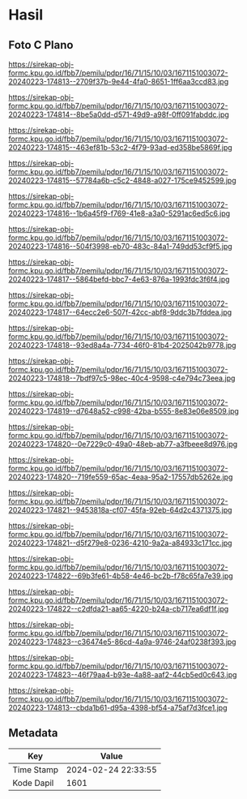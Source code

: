 # Hasil

## Foto C Plano

https://sirekap-obj-formc.kpu.go.id/fbb7/pemilu/pdpr/16/71/15/10/03/1671151003072-20240223-174813--2709f37b-9e44-4fa0-8651-1ff6aa3ccd83.jpg

https://sirekap-obj-formc.kpu.go.id/fbb7/pemilu/pdpr/16/71/15/10/03/1671151003072-20240223-174814--8be5a0dd-d571-49d9-a98f-0ff091fabddc.jpg

https://sirekap-obj-formc.kpu.go.id/fbb7/pemilu/pdpr/16/71/15/10/03/1671151003072-20240223-174815--463ef81b-53c2-4f79-93ad-ed358be5869f.jpg

https://sirekap-obj-formc.kpu.go.id/fbb7/pemilu/pdpr/16/71/15/10/03/1671151003072-20240223-174815--57784a6b-c5c2-4848-a027-175ce9452599.jpg

https://sirekap-obj-formc.kpu.go.id/fbb7/pemilu/pdpr/16/71/15/10/03/1671151003072-20240223-174816--1b6a45f9-f769-41e8-a3a0-5291ac6ed5c6.jpg

https://sirekap-obj-formc.kpu.go.id/fbb7/pemilu/pdpr/16/71/15/10/03/1671151003072-20240223-174816--504f3998-eb70-483c-84a1-749dd53cf9f5.jpg

https://sirekap-obj-formc.kpu.go.id/fbb7/pemilu/pdpr/16/71/15/10/03/1671151003072-20240223-174817--5864befd-bbc7-4e63-876a-1993fdc3f6f4.jpg

https://sirekap-obj-formc.kpu.go.id/fbb7/pemilu/pdpr/16/71/15/10/03/1671151003072-20240223-174817--64ecc2e6-507f-42cc-abf8-9ddc3b7fddea.jpg

https://sirekap-obj-formc.kpu.go.id/fbb7/pemilu/pdpr/16/71/15/10/03/1671151003072-20240223-174818--93ed8a4a-7734-46f0-81b4-2025042b9778.jpg

https://sirekap-obj-formc.kpu.go.id/fbb7/pemilu/pdpr/16/71/15/10/03/1671151003072-20240223-174818--7bdf97c5-98ec-40c4-9598-c4e794c73eea.jpg

https://sirekap-obj-formc.kpu.go.id/fbb7/pemilu/pdpr/16/71/15/10/03/1671151003072-20240223-174819--d7648a52-c998-42ba-b555-8e83e06e8509.jpg

https://sirekap-obj-formc.kpu.go.id/fbb7/pemilu/pdpr/16/71/15/10/03/1671151003072-20240223-174820--0e7229c0-49a0-48eb-ab77-a3fbeee8d976.jpg

https://sirekap-obj-formc.kpu.go.id/fbb7/pemilu/pdpr/16/71/15/10/03/1671151003072-20240223-174820--719fe559-65ac-4eaa-95a2-17557db5262e.jpg

https://sirekap-obj-formc.kpu.go.id/fbb7/pemilu/pdpr/16/71/15/10/03/1671151003072-20240223-174821--9453818a-cf07-45fa-92eb-64d2c4371375.jpg

https://sirekap-obj-formc.kpu.go.id/fbb7/pemilu/pdpr/16/71/15/10/03/1671151003072-20240223-174821--d5f279e8-0236-4210-9a2a-a84933c171cc.jpg

https://sirekap-obj-formc.kpu.go.id/fbb7/pemilu/pdpr/16/71/15/10/03/1671151003072-20240223-174822--69b3fe61-4b58-4e46-bc2b-f78c65fa7e39.jpg

https://sirekap-obj-formc.kpu.go.id/fbb7/pemilu/pdpr/16/71/15/10/03/1671151003072-20240223-174822--c2dfda21-aa65-4220-b24a-cb717ea6df1f.jpg

https://sirekap-obj-formc.kpu.go.id/fbb7/pemilu/pdpr/16/71/15/10/03/1671151003072-20240223-174823--c36474e5-86cd-4a9a-9746-24af0238f393.jpg

https://sirekap-obj-formc.kpu.go.id/fbb7/pemilu/pdpr/16/71/15/10/03/1671151003072-20240223-174823--46f79aa4-b93e-4a88-aaf2-44cb5ed0c643.jpg

https://sirekap-obj-formc.kpu.go.id/fbb7/pemilu/pdpr/16/71/15/10/03/1671151003072-20240223-174813--cbda1b61-d95a-4398-bf54-a75af7d3fce1.jpg


## Metadata

| Key        | Value               |
| ---------- | ------------------- |
| Time Stamp | 2024-02-24 22:33:55 |
| Kode Dapil | 1601                |



